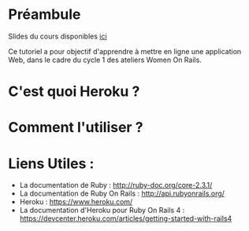 # Préambule

Slides du cours disponibles [ici](http://slides.com/women_on_rails/week-5)

Ce tutoriel a pour objectif d'apprendre à mettre en ligne une application Web, dans le cadre du cycle 1 des ateliers Women On Rails.

# C'est quoi Heroku ?

# Comment l'utiliser ?


# Liens Utiles :
- La documentation de Ruby : http://ruby-doc.org/core-2.3.1/
- La documentation de Ruby On Rails : http://api.rubyonrails.org/
- Heroku : https://www.heroku.com/
- La documentation d'Heroku pour Ruby On Rails 4 : https://devcenter.heroku.com/articles/getting-started-with-rails4